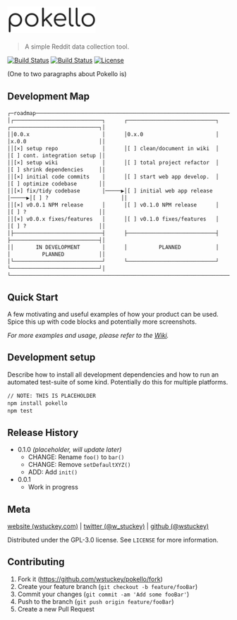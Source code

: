 <a href="#"><img src="./assets/asset_logo.png" alt="pokello" width="200"/></a>
---

> A simple Reddit data collection tool.

[![Build Status][stars-image]][stars-url]
[![Build Status][forks-image]][forks-url]
[![License][license-image]][license-url]

(One to two paragraphs about Pokello is)

## Development Map
```
┌─roadmap──────────────────────────────────────────────────────────────────────────────────────────────┐
│┌────────────────────────────┐      ┌────────────────────────────┐      ┌────────────────────────────┐│
││0.0.x                       │      │0.x.0                       │      │x.0.0                       ││
││[×] setup repo              │      │[ ] clean/document in wiki  │      │[ ] cont. integration setup ││
││[×] setup wiki              │      │[ ] total project refactor  │      │[ ] shrink dependencies     ││
││[×] initial code commits    │      │[ ] start web app develop.  │      │[ ] optimize codebase       ││
││[×] fix/tidy codebase       │─────▶│[ ] initial web app release │─────▶│[ ] ?                       ││
││[×] v0.0.1 NPM release      │      │[ ] v0.1.0 NPM release      │      │[ ] ?                       ││
││[×] v0.0.x fixes/features   │      │[ ] v0.1.0 fixes/features   │      │[ ] ?                       ││
│├────────────────────────────┤      ├────────────────────────────┤      ├────────────────────────────┤│
││       IN DEVELOPMENT       │      │          PLANNED           │      │          PLANNED           ││
│└────────────────────────────┘      └────────────────────────────┘      └────────────────────────────┘│
└──────────────────────────────────────────────────────────────────────────────────────────────────────┘
```

## Quick Start

A few motivating and useful examples of how your product can be used. Spice this up with code blocks and potentially more screenshots.

_For more examples and usage, please refer to the [Wiki][wiki]._


## Development setup

Describe how to install all development dependencies and how to run an automated test-suite of some kind. Potentially do this for multiple platforms.

```sh
// NOTE: THIS IS PLACEHOLDER
npm install pokello
npm test
```

## Release History

* 0.1.0 _(placeholder, will update later)_ 
    * CHANGE: Rename `foo()` to `bar()`
    * CHANGE: Remove `setDefaultXYZ()`
    * ADD: Add `init()`
* 0.0.1
    * Work in progress

## Meta

[website (wstuckey.com)](https://www.wstuckey.com) | [twitter (@w_stuckey)](https://twitter.com/w_stuckey) | [github (@wstuckey)](https://github.com/wstuckey)

Distributed under the GPL-3.0 license. See ``LICENSE`` for more information.


## Contributing

1. Fork it (<https://github.com/wstuckey/pokello/fork>)
2. Create your feature branch (`git checkout -b feature/fooBar`)
3. Commit your changes (`git commit -am 'Add some fooBar'`)
4. Push to the branch (`git push origin feature/fooBar`)
5. Create a new Pull Request

<!-- Markdown link & img dfn's -->
[forks-image]: https://img.shields.io/github/forks/wstuckey/pokello.svg?style=flat-square
[forks-url]: https://github.com/wstuckey/pokello
[stars-image]: https://img.shields.io/github/stars/wstuckey/pokello.svg?style=flat-square
[stars-url]: https://github.com/wstuckey/pokello
[license-image]: https://img.shields.io/github/license/wstuckey/pokello.svg?style=flat-square
[license-url]: https://github.com/wstuckey/pokello
[wiki]: https://github.com/wstuckey/pokello/wiki
